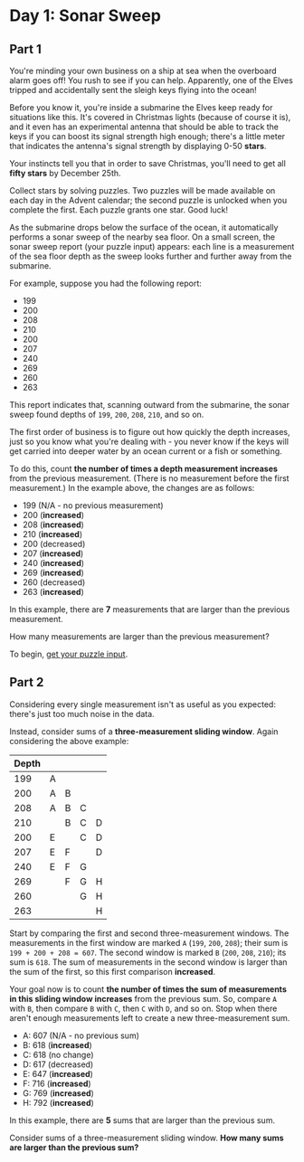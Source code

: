 # Day 1: Sonar Sweep

## Part 1

You're minding your own business on a ship at sea when the overboard alarm goes off! You rush to see if you can help. Apparently, one of the Elves tripped and accidentally sent the sleigh keys flying into the ocean!

Before you know it, you're inside a submarine the Elves keep ready for situations like this. It's covered in Christmas lights (because of course it is), and it even has an experimental antenna that should be able to track the keys if you can boost its signal strength high enough; there's a little meter that indicates the antenna's signal strength by displaying 0-50 **stars**.

Your instincts tell you that in order to save Christmas, you'll need to get all **fifty stars** by December 25th.

Collect stars by solving puzzles. Two puzzles will be made available on each day in the Advent calendar; the second puzzle is unlocked when you complete the first. Each puzzle grants one star. Good luck!

As the submarine drops below the surface of the ocean, it automatically performs a sonar sweep of the nearby sea floor. On a small screen, the sonar sweep report (your puzzle input) appears: each line is a measurement of the sea floor depth as the sweep looks further and further away from the submarine.

For example, suppose you had the following report:

- 199
- 200
- 208
- 210
- 200
- 207
- 240
- 269
- 260
- 263

This report indicates that, scanning outward from the submarine, the sonar sweep found depths of `199`, `200`, `208`, `210`, and so on.

The first order of business is to figure out how quickly the depth increases, just so you know what you're dealing with - you never know if the keys will get carried into deeper water by an ocean current or a fish or something.

To do this, count **the number of times a depth measurement increases** from the previous measurement. (There is no measurement before the first measurement.) In the example above, the changes are as follows:

- 199 (N/A - no previous measurement)
- 200 (**increased**)
- 208 (**increased**)
- 210 (**increased**)
- 200 (decreased)
- 207 (**increased**)
- 240 (**increased**)
- 269 (**increased**)
- 260 (decreased)
- 263 (**increased**)

In this example, there are **7** measurements that are larger than the previous measurement.

How many measurements are larger than the previous measurement?

To begin, [get your puzzle input](input).

## Part 2

Considering every single measurement isn't as useful as you expected: there's just too much noise in the data.

Instead, consider sums of a **three-measurement sliding window**. Again considering the above example:

| Depth |     |     |     |     |
| ----- | --- | --- | --- | --- |
| 199   | A   |
| 200   | A   | B   |
| 208   | A   | B   | C   |
| 210   |     | B   | C   | D   |
| 200   | E   |     | C   | D   |
| 207   | E   | F   |     | D   |
| 240   | E   | F   | G   |
| 269   |     | F   | G   | H   |
| 260   |     |     | G   | H   |
| 263   |     |     |     | H   |

Start by comparing the first and second three-measurement windows. The measurements in the first window are marked `A` (`199`, `200`, `208`); their sum is `199 + 200 + 208 = 607`. The second window is marked `B` (`200`, `208`, `210`); its sum is `618`. The sum of measurements in the second window is larger than the sum of the first, so this first comparison **increased**.

Your goal now is to count **the number of times the sum of measurements in this sliding window increases** from the previous sum. So, compare `A` with `B`, then compare `B` with `C`, then `C` with `D`, and so on. Stop when there aren't enough measurements left to create a new three-measurement sum.

- A: 607 (N/A - no previous sum)
- B: 618 (**increased**)
- C: 618 (no change)
- D: 617 (decreased)
- E: 647 (**increased**)
- F: 716 (**increased**)
- G: 769 (**increased**)
- H: 792 (**increased**)

In this example, there are **5** sums that are larger than the previous sum.

Consider sums of a three-measurement sliding window. **How many sums are larger than the previous sum?**
